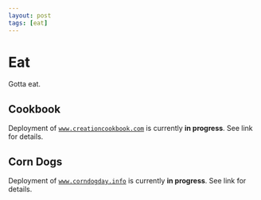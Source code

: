 ```yaml
---
layout: post
tags: [eat]
---
```


# Eat

Gotta eat.

## Cookbook

Deployment of  [`www.creationcookbook.com`](./creation-cookbook) is currently **in progress**. See link for details.

## Corn Dogs

Deployment of [`www.corndogday.info`](./corn-dog-day) is currently **in progress**. See link for details.
